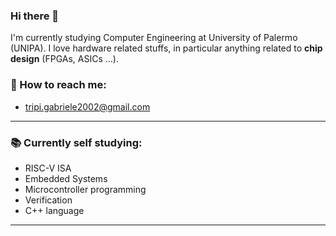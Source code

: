 ### Hi there 👋

I'm currently studying Computer Engineering at University of Palermo (UNIPA). I love hardware related stuffs, in particular anything related to **chip design** (FPGAs, ASICs ...).

### 📧 How to reach me: 

  * tripi.gabriele2002@gmail.com

---

### 📚 Currently self studying:

  * RISC-V ISA
  * Embedded Systems
  * Microcontroller programming
  * Verification
  * C++ language

---
